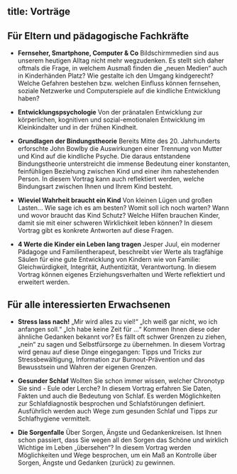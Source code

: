 title: Vorträge
---

## Für Eltern und pädagogische Fachkräfte

- **Fernseher, Smartphone, Computer & Co**
Bildschirmmedien sind aus unserem heutigen Alltag nicht mehr wegzudenken. Es stellt sich daher oftmals die Frage, in welchem Ausmaß finden die „neuen Medien“ auch in Kinderhänden Platz? Wie gestalte ich den Umgang kindgerecht? Welche Gefahren bestehen bzw. welchen Einfluss können fernsehen, soziale Netzwerke und Computerspiele auf die kindliche Entwicklung haben?

- **Entwicklungspsychologie**
Von der pränatalen Entwicklung zur körperlichen, kognitiven und sozial-emotionalen Entwicklung im Kleinkindalter und in der frühen Kindheit. 

- **Grundlagen der Bindungstheorie**
Bereits Mitte des 20. Jahrhunderts erforschte John Bowlby die Auswirkungen einer Trennung von Mutter und Kind auf die kindliche Psyche. Die daraus entstandene Bindungstheorie unterstreicht die immense Bedeutung einer konstanten, feinfühligen Beziehung zwischen Kind und einer ihm nahestehenden Person. In diesem Vortrag kann auch reflektiert werden, welche Bindungsart zwischen Ihnen und Ihrem Kind besteht. 

- **Wieviel Wahrheit braucht ein Kind**
Von kleinen Lügen und großen Lasten... Wie sage ich es am besten? Womit soll ich noch warten? Wann und wovor braucht das Kind Schutz? Welche Hilfen brauchen Kinder, damit sie mit einer schweren Wirklichkeit leben können? In diesem Vortrag gibt es konkrete Antworten auf diese Fragen. 

- **4 Werte die Kinder ein Leben lang tragen**
Jesper Juul, ein moderner Pädagoge und Familientherapeut, beschreibt vier Werte als tragfähige Säulen für eine gute Entwicklung von Kindern wie von Familie: Gleichwürdigkeit, Integrität, Authentizität, Verantwortung. In diesem Vortrag können eigenes Erziehungsverhalten und Werte reflektiert und erweitert werden. 

## Für alle interessierten Erwachsenen

- **Stress lass nach!**
„Mir wird alles zu viel!“ „Ich weiß gar nicht, wo ich anfangen soll.“ „Ich habe keine Zeit für …“ Kommen Ihnen diese oder ähnliche Gedanken bekannt vor? Es fällt oft schwer Grenzen zu ziehen, „nein“ zu sagen und Selbstfürsorge zu übernehmen. In diesem Vortrag wird genau auf diese Dinge eingegangen: Tipps und Tricks zur Stressbewältigung, Information zur Burnout-Prävention und das Bewusstsein und Wahren der eigenen Grenzen. 

- **Gesunder Schlaf**
Wollten Sie schon immer wissen, welcher Chronotyp Sie sind - Eule oder Lerche? In diesem Vortrag erfahren Sie Daten, Fakten und auch die Bedeutung von Schlaf. Es werden Möglichkeiten zur Schlafdiagnostik besprochen und Schlafstörungen definiert. Ausführlich werden auch Wege zum gesunden Schlaf und Tipps zur Schlafhygiene vermittelt. 

- **Die Sorgenfalle** 
Über Sorgen, Ängste und Gedankenkreisen. Ist Ihnen schon passiert, dass Sie wegen all den Sorgen das Schöne und wirklich Wichtige im Leben „übersehen“? In diesem Vortrag werden Möglichkeiten und Wege besprochen, um ein Maß an Kontrolle über Sorgen, Ängste und Gedanken (zurück) zu gewinnen.